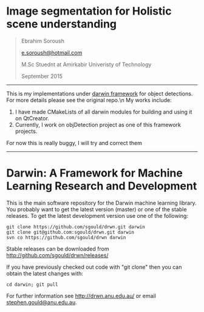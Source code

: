 # Image segmentation for Holistic scene understanding
>Ebrahim Soroush
>
>e.soroush@hotmail.com
>
>M.Sc Stuednt at Amirkabir Univeristy of Technology
>
>September 2015
- - -


This is my implementations under [darwin framework](http://drwn.anu.edu.au) for object detections. For more details please see the original repo.\n
My works include:
1. I have made CMakeLists of all darwin modules for building and using it on QtCreator.
2. Currently, I work on objDetection project as one of this framework projects.

For now this is really buggy, I will try and correct them

* * *
Darwin: A Framework for Machine Learning Research and Development
====

This is the main software repository for the Darwin machine learning
library. You probably want to get the latest version (master) or one
of the stable releases. To get the latest development version use one
of the following:

    git clone https://github.com/sgould/drwn.git darwin
    git clone git@github.com:sgould/drwn.git darwin
    svn co https://github.com/sgould/drwn darwin

Stable releases can be downloaded from
    http://github.com/sgould/drwn/releases/

If you have previously checked out code with "git clone" then you can
obtain the latest changes with:

    cd darwin; git pull

For further information see http://drwn.anu.edu.au/ or email
stephen.gould@anu.edu.au.


